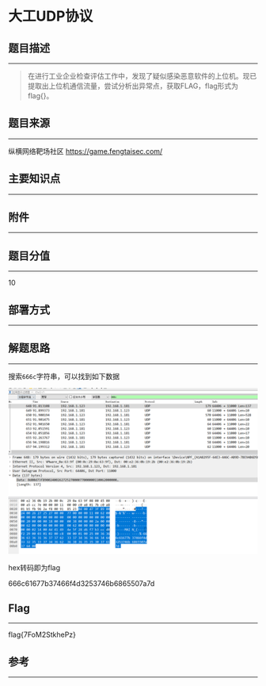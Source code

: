 # 大工UDP协议

## 题目描述
---
> 在进行工业企业检查评估工作中，发现了疑似感染恶意软件的上位机。现已提取出上位机通信流量，尝试分析出异常点，获取FLAG，flag形式为 flag{}。

## 题目来源
---
纵横网络靶场社区 https://game.fengtaisec.com/

## 主要知识点
---


## 附件
---


## 题目分值
---
10

## 部署方式
---


## 解题思路
---

搜索`666c`字符串，可以找到如下数据

![](images/ctf-2021-08-30-09-08-53.png)

hex转码即为flag

666c61677b37466f4d3253746b6865507a7d

## Flag
---
flag{7FoM2StkhePz}

## 参考
---
